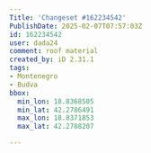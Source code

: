 ```yaml
---
Title: 'Changeset #162234542'
PublishDate: 2025-02-07T07:57:03Z
id: 162234542
user: dada24
comment: roof material
created_by: iD 2.31.1
tags:
- Montenegro
- Budva
bbox:
  min_lon: 18.8368505
  min_lat: 42.2786491
  max_lon: 18.8371853
  max_lat: 42.2788207

---
```

